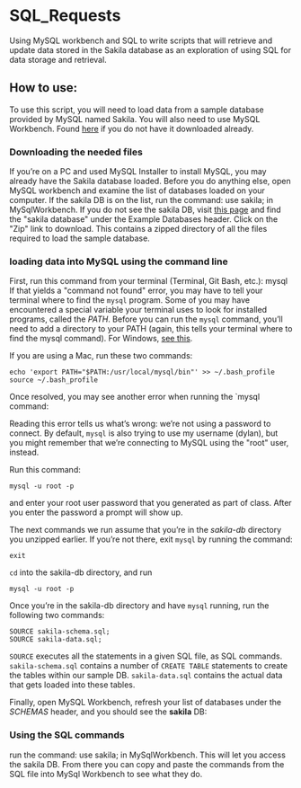 # SQL_Requests
Using MySQL workbench and SQL to write scripts that will retrieve and update data stored in the Sakila database as an exploration of using SQL for data storage and retrieval. 


## How to use:
To use this script, you will need to load data from a sample database provided by MySQL named Sakila. You will also need to use MySQL Workbench. Found [here](https://dev.mysql.com/downloads/workbench/) if you do not have it downloaded already.

### Downloading the needed files
If you’re on a PC and used MySQL Installer to install MySQL, you may already have the Sakila database loaded. Before you do anything else, open MySQL workbench and examine the list of databases loaded on your computer. If the sakila DB is on the list, run the command: use sakila; in MySqlWorkbench. 
If you do not see the sakila DB, visit [this page](https://dev.mysql.com/doc/index-other.html) and find the "sakila database" under the Example Databases header. Click on the "Zip" link to download. This contains a zipped directory of all the files required to load the sample database.
### loading data into MySQL using the command line
First, run this command from your terminal (Terminal, Git Bash, etc.): mysql
If that yields a "command not found" error, you may have to tell your terminal where to find the `mysql` program. Some of you may have encountered a special variable your terminal uses to look for installed programs, called the _PATH_. Before you can run the `mysql` command, you’ll need to add a directory to your PATH (again, this tells your terminal where to find the mysql command). For Windows, [see this](https://dev.mysql.com/doc/mysql-windows-excerpt/5.7/en/mysql-installation-windows-path.html).

If you are using a Mac, run these two commands:

```
echo 'export PATH="$PATH:/usr/local/mysql/bin"' >> ~/.bash_profile
source ~/.bash_profile
```

Once resolved, you may see another error when running the \`mysql command:

Reading this error tells us what’s wrong: we’re not using a password to connect. By default, `mysql` is also trying to use my username (dylan), but you might remember that we’re connecting to MySQL using the "root" user, instead.

Run this command:

```
mysql -u root -p
```

and enter your root user password that you generated as part of class. After you enter the password a prompt will show up.

The next commands we run assume that you’re in the _sakila-db_ directory you unzipped earlier. If you’re not there, exit `mysql` by running the command:

```
exit
```

`cd` into the sakila-db directory, and run

```
mysql -u root -p
```

Once you’re in the sakila-db directory and have `mysql` running, run the following two commands:

```
SOURCE sakila-schema.sql;
SOURCE sakila-data.sql;
```

`SOURCE` executes all the statements in a given SQL file, as SQL commands. `sakila-schema.sql` contains a number of `CREATE TABLE` statements to create the tables within our sample DB. `sakila-data.sql` contains the actual data that gets loaded into these tables.

Finally, open MySQL Workbench, refresh your list of databases under the _SCHEMAS_ header, and you should see the **sakila** DB:

### Using the SQL commands
run the command: use sakila; in MySqlWorkbench. 
This will let you access the sakila DB. From there you can copy and paste the commands from the SQL file into MySql Workbench to see what they do.
